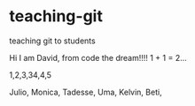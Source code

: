 # teaching-git
teaching git to students

Hi I am David, from code the dream!!!!
1 + 1 = 2...

1,2,3,34,4,5

Julio,
Monica,
Tadesse,
Uma,
Kelvin,
Beti,